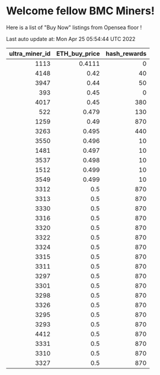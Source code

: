 # Welcome fellow BMC Miners!
Here is a list of "Buy Now" listings from Opensea floor !


Last auto update at: Mon Apr 25 05:54:44 UTC 2022


|   ultra_miner_id |   ETH_buy_price |   hash_rewards |
|-----------------:|----------------:|---------------:|
|             1113 |          0.4111 |              0 |
|             4148 |          0.42   |             40 |
|             3947 |          0.44   |             50 |
|              393 |          0.45   |              0 |
|             4017 |          0.45   |            380 |
|              522 |          0.479  |            130 |
|             1259 |          0.49   |            870 |
|             3263 |          0.495  |            440 |
|             3550 |          0.496  |             10 |
|             1481 |          0.497  |             10 |
|             3537 |          0.498  |             10 |
|             1512 |          0.499  |             10 |
|             3549 |          0.499  |             10 |
|             3312 |          0.5    |            870 |
|             3313 |          0.5    |            870 |
|             3330 |          0.5    |            870 |
|             3316 |          0.5    |            870 |
|             3320 |          0.5    |            870 |
|             3322 |          0.5    |            870 |
|             3324 |          0.5    |            870 |
|             3315 |          0.5    |            870 |
|             3311 |          0.5    |            870 |
|             3297 |          0.5    |            870 |
|             3301 |          0.5    |            870 |
|             3298 |          0.5    |            870 |
|             3326 |          0.5    |            870 |
|             3295 |          0.5    |            870 |
|             3293 |          0.5    |            870 |
|             4412 |          0.5    |            870 |
|             3331 |          0.5    |            870 |
|             3310 |          0.5    |            870 |
|             3327 |          0.5    |            870 |